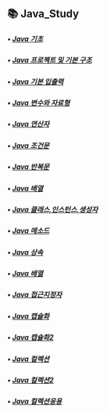 ## 📚 Java_Study
##### • [Java 기초](https://inhwan19991120.tistory.com/29)
##### • [Java 프로젝트 및 기본 구조](https://inhwan19991120.tistory.com/30)
##### • [Java 기본 입출력](https://inhwan19991120.tistory.com/31)
##### • [Java 변수와 자료형](https://inhwan19991120.tistory.com/32)
##### • [Java 연산자](https://inhwan19991120.tistory.com/33)
##### • [Java 조건문](https://inhwan19991120.tistory.com/34)
##### • [Java 반복문](https://inhwan19991120.tistory.com/35)
##### • [Java 배열](https://inhwan19991120.tistory.com/36)
##### • [Java 클래스,인스턴스,생성자](https://inhwan19991120.tistory.com/37)
##### • [Java 메소드](https://inhwan19991120.tistory.com/38)
##### • [Java 상속](https://inhwan19991120.tistory.com/39)
##### • [Java 배열](https://inhwan19991120.tistory.com/40)
##### • [Java 접근지정자](https://inhwan19991120.tistory.com/41)
##### • [Java 캡슐화](https://inhwan19991120.tistory.com/42)
##### • [Java 캡슐화2](https://inhwan19991120.tistory.com/42)
##### • [Java 컬렉션](https://inhwan19991120.tistory.com/42)
##### • [Java 컬렉션2](https://inhwan19991120.tistory.com/42)
##### • [Java 컬렉션응용](https://inhwan19991120.tistory.com/42)
